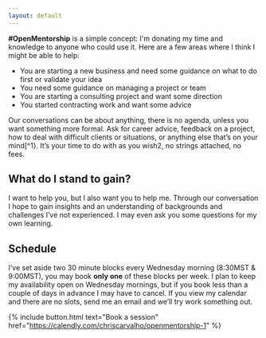 ```yaml
---
layout: default
---
```


**#OpenMentorship** is a simple concept: I'm donating my time and knowledge to anyone who could use it. Here are a few areas where I think I might be able to help:

- You are starting a new business and need some guidance on what to do first or validate your idea
- You need some guidance on managing a project or team
- You are starting a consulting project and want some direction
- You started contracting work and want some advice

Our conversations can be about anything, there is no agenda, unless you want something more formal. Ask for career advice, feedback on a project, how to deal with difficult clients or situations, or anything else that’s on your mind[^1}. It’s your time to do with as you wish2, no strings attached, no fees.


## What do I stand to gain?

I want to help you, but I also want you to help me. Through our conversation I hope to gain insights and an understanding of backgrounds and challenges I’ve not experienced. I may even ask you some questions for my own learning.


## Schedule

I’ve set aside two 30 minute blocks every Wednesday morning (8:30MST & 9:00MST), you may book **only one** of these blocks per week. I plan to keep my availability open on Wednesday mornings, but if you book less than a couple of days in advance I may have to cancel. If you view my calendar and there are no slots, send me an email and we’ll try work something out.

{% include button.html text="Book a session" href="https://calendly.com/chriscarvalho/openmentorship-1" %}

[^1]: _Please don't use this time to solicit freelance or partnership work, ask about confidential information pertaining to me or my clients, or use this as a sales opportunity for your book, software, product, or service._

